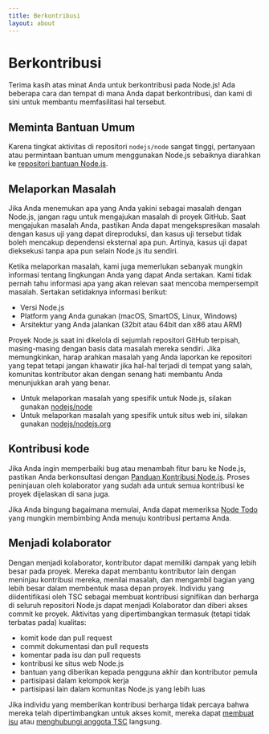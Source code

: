 ```yaml
---
title: Berkontribusi
layout: about
---
```


# Berkontribusi

Terima kasih atas minat Anda untuk berkontribusi pada Node.js! Ada beberapa cara dan tempat di mana Anda dapat berkontribusi, dan kami di sini untuk membantu memfasilitasi hal tersebut.

## Meminta Bantuan Umum

Karena tingkat aktivitas di repositori `nodejs/node` sangat tinggi, pertanyaan atau permintaan bantuan umum menggunakan Node.js sebaiknya diarahkan ke [repositori bantuan Node.js](https://github.com/nodejs/help/issues).

## Melaporkan Masalah

Jika Anda menemukan apa yang Anda yakini sebagai masalah dengan Node.js, jangan ragu untuk mengajukan masalah di proyek GitHub. Saat mengajukan masalah Anda, pastikan Anda dapat mengekspresikan masalah dengan kasus uji yang dapat direproduksi, dan kasus uji tersebut tidak boleh mencakup dependensi eksternal apa pun. Artinya, kasus uji dapat dieksekusi tanpa apa pun selain Node.js itu sendiri.

Ketika melaporkan masalah, kami juga memerlukan sebanyak mungkin informasi tentang lingkungan Anda yang dapat Anda sertakan. Kami tidak pernah tahu informasi apa yang akan relevan saat mencoba mempersempit masalah. Sertakan setidaknya informasi berikut:

- Versi Node.js
- Platform yang Anda gunakan (macOS, SmartOS, Linux, Windows)
- Arsitektur yang Anda jalankan (32bit atau 64bit dan x86 atau ARM)

Proyek Node.js saat ini dikelola di sejumlah repositori GitHub terpisah, masing-masing dengan basis data masalah mereka sendiri. Jika memungkinkan, harap arahkan masalah yang Anda laporkan ke repositori yang tepat tetapi jangan khawatir jika hal-hal terjadi di tempat yang salah, komunitas kontributor akan dengan senang hati membantu Anda menunjukkan arah yang benar.

- Untuk melaporkan masalah yang spesifik untuk Node.js, silakan gunakan [nodejs/node](https://github.com/nodejs/node)
- Untuk melaporkan masalah yang spesifik untuk situs web ini, silakan gunakan [nodejs/nodejs.org](https://github.com/nodejs/nodejs.org/issues)

## Kontribusi kode

Jika Anda ingin memperbaiki bug atau menambah fitur baru ke Node.js, pastikan Anda berkonsultasi dengan [Panduan Kontribusi Node.js](https://github.com/nodejs/node/blob/main/CONTRIBUTING.md/#pull-requests). Proses peninjauan oleh kolaborator yang sudah ada untuk semua kontribusi ke proyek dijelaskan di sana juga.

Jika Anda bingung bagaimana memulai, Anda dapat memeriksa [Node Todo](https://www.nodetodo.org/) yang mungkin membimbing Anda menuju kontribusi pertama Anda.

## Menjadi kolaborator

Dengan menjadi kolaborator, kontributor dapat memiliki dampak yang lebih besar pada proyek. Mereka dapat membantu kontributor lain dengan meninjau kontribusi mereka, menilai masalah, dan mengambil bagian yang lebih besar dalam membentuk masa depan proyek. Individu yang diidentifikasi oleh TSC sebagai membuat kontribusi signifikan dan berharga di seluruh repositori Node.js dapat menjadi Kolaborator dan diberi akses commit ke proyek. Aktivitas yang dipertimbangkan termasuk (tetapi tidak terbatas pada) kualitas:

- komit kode dan pull request
- commit dokumentasi dan pull requests
- komentar pada isu dan pull requests
- kontribusi ke situs web Node.js
- bantuan yang diberikan kepada pengguna akhir dan kontributor pemula
- partisipasi dalam kelompok kerja
- partisipasi lain dalam komunitas Node.js yang lebih luas

Jika individu yang memberikan kontribusi berharga tidak percaya bahwa mereka telah dipertimbangkan untuk akses komit, mereka dapat [membuat isu](https://github.com/nodejs/TSC/issues) atau [menghubungi anggota TSC](https://github.com/nodejs/node#tsc-technical-steering-committee) langsung.
